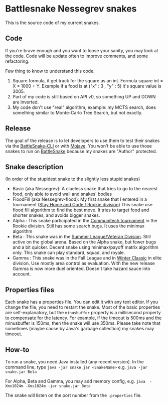 # Battlesnake Nessegrev snakes

This is the source code  of my current snakes.

Code
----

If you're brave enough and you want to loose your sanity, you may look at the code. Code will be update often to improve comments, and some refactoring. 

Few thing to know to understand this code:
1. Square formula, it get track for the square as an int. Formula square int =  X * 1000 + Y. Example if a food is at ("x" : 3 , "y" : 5)  it's square value is 3005.
2. Part of my code is still based on API v0, so something UP and DOWN are inverted.
3. My code don't use "real" algorithm, example: my MCTS search, does something similar to Monte-Carlo Tree Search, but not exactly.

Release
-------


The goal of the release is to let developers to use them to test their snakes via the [BattleSnake-CLI](https://github.com/BattlesnakeOfficial/rules/tree/master/cli) or with [Mojave](https://github.com/smallsco/mojave).
You won't be able to use those snakes to run on [BattleSnake](https://play.battlesnake.com) because my snakes are "Author" protected. 

## Snake description

(In order of the stupidest snake to the slightly less stupid snakes)

* Basic (aka Nessegrev): A clueless snake that tries to go to the nearest food, only able to avoid wall and snakes' bodies
* FloodFill (aka Nessegrev-flood): My first snake that I entered in a tournament ([Stay Home and Code / Rookie division](https://play.battlesnake.com/competitions/stay-home-and-code/)) This snake use flood fill algorithm to find the best move. It tries to target food and shorter snakes, and avoids bigger snakes.
* Alpha : This snake participated in the [Communitech tournament](https://play.battlesnake.com/competitions/communitech/) in the Rookie division. Still has some search bugs. It uses the minimax algorithm
* Beta : This snake was in the [Summer League/Veteran Division](https://play.battlesnake.com/competitions/summer-league/). Still active on the global arena. Based on the Alpha snake, but fewer bugs and a bit quicker.  Decent snake using minimax/payoff matrix algorithm only. This snake can play standard, squad, and royale.
* Gamma : This snake was in the Fall League and in [Winter Classic](https://play.battlesnake.com/competitions/winter-classic-2020/) in elite division. Use mostly area control as evaluation. With the new release Gamma is now more duel oriented. Doesn't take hazard sauce into account.


## Properties files

Each snake has a properties file. You can edit it with any text editor. If you change the file, you need to restart the snake.
Most of the basic properties are self-explanatory, but the `minusbuffer` property is a millisecond property to compensate for the latency. For example, if the timeout is 500ms and the minusbuffer is 150ms, then the snake will use 350ms.
Please take note that sometimes (maybe cause by Java's garbage collection) my snakes may timeout.

## How-to

To run a snake, you need Java installed  (any recent version).
In the command line, type `java -jar snake.jar <SnakeName>` e.g. `java -jar snake.jar Beta`

For Alpha, Beta and Gamma, you may add memory config, e.g. `java  -Xmx1024m -Xms1024m -jar snake.jar Beta`

The snake will listen on the port number from the `.properties` file.
